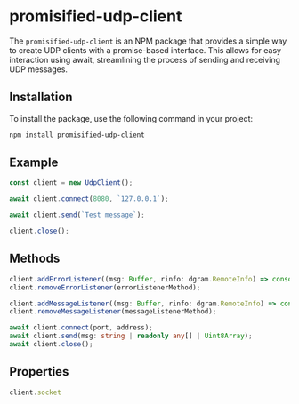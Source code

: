 # promisified-udp-client

The `promisified-udp-client` is an NPM package that provides a simple way to create UDP clients with a promise-based interface. This allows for easy interaction using await, streamlining the process of sending and receiving UDP messages.

## Installation

To install the package, use the following command in your project:

```bash
npm install promisified-udp-client
```

## Example

```typescript
const client = new UdpClient();

await client.connect(8080, `127.0.0.1`);

await client.send(`Test message`);

client.close();
```

## Methods

```typescript
client.addErrorListener((msg: Buffer, rinfo: dgram.RemoteInfo) => console.log(msg, rinfo));
client.removeErrorListener(errorListenerMethod);

client.addMessageListener((msg: Buffer, rinfo: dgram.RemoteInfo) => console.log(msg, rinfo));
client.removeMessageListener(messageListenerMethod);

await client.connect(port, address);
await client.send(msg: string | readonly any[] | Uint8Array);
await client.close();
```

## Properties

```typescript
client.socket
```